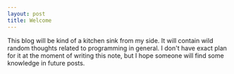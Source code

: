```yaml
---
layout: post
title: Welcome
---
```


This blog will be kind of a kitchen sink from my side. It will contain wild random thoughts related to programming in general.
I don't have exact plan for it at the moment of writing this note, but I hope someone will find some knowledge in future posts.
